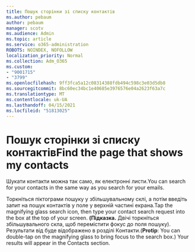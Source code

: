 ```yaml
---
title: Пошук сторінки зі списку контактів
ms.author: pebaum
author: pebaum
manager: scotv
ms.audience: Admin
ms.topic: article
ms.service: o365-administration
ROBOTS: NOINDEX, NOFOLLOW
localization_priority: Normal
ms.collection: Adm_O365
ms.custom:
- "9001715"
- "3799"
ms.openlocfilehash: 9ff3fca5a12c08314388fdb494c598c3e03d5db8
ms.sourcegitcommit: 8bc60ec34bc1e40685e3976576e04a2623f63a7c
ms.translationtype: MT
ms.contentlocale: uk-UA
ms.lasthandoff: 04/15/2021
ms.locfileid: "51813025"
---
```

# <a name="find-the-page-that-shows-my-contacts"></a><span data-ttu-id="0c593-102">Пошук сторінки зі списку контактів</span><span class="sxs-lookup"><span data-stu-id="0c593-102">Find the page that shows my contacts</span></span>

<span data-ttu-id="0c593-103">Шукати контакти можна так само, як електронні листи.</span><span class="sxs-lookup"><span data-stu-id="0c593-103">You can search for your contacts in the same way as you search for your emails.</span></span>
 
<span data-ttu-id="0c593-104">Торкніться піктограми пошуку у збільшувальному склі, а потім введіть запит на пошук контактів у поле у верхній частині екрана.</span><span class="sxs-lookup"><span data-stu-id="0c593-104">Tap the magnifying glass search icon, then type your contact search request into the box at the top of your screen.</span></span> <span data-ttu-id="0c593-105">**(Підказка.** Двічі торкніться збільшувального скла, щоб перемістити фокус до поля пошуку). Результати від буде відображено в розділі Контакти.</span><span class="sxs-lookup"><span data-stu-id="0c593-105">(**Protip**: You can double-tap on the magnifying glass to bring focus to the search box.) Your results will appear in the Contacts section.</span></span>
